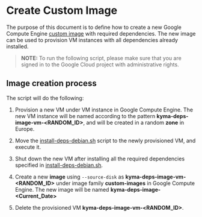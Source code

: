 # Create Custom Image
The purpose of this document is to define how to create a new Google Compute Engine [custom image](https://cloud.google.com/compute/docs/images?authuser=1#custom_images) with required dependencies. The new image can be used to provision VM instances with all dependencies already installed.

> **NOTE:** To run the following script, please make sure that you are signed in to the Google Cloud project with administrative rights.

## Image creation process

The script will do the following:

1. Provision a new VM under VM instance in Google Compute Engine.
   The new VM instance will be named according to the pattern **kyma-deps-image-vm-<RANDOM_ID>**, and will be created in a random **zone** in Europe.

2. Move the [install-deps-debian.sh](./install-deps-debian.sh) script to the newly provisioned VM, and execute it.

3. Shut down the new VM after installing all the required dependencies specified in [install-deps-debian.sh](./install-deps-debian.sh).

4. Create a new **image** using `--source-disk` as **kyma-deps-image-vm-<RANDOM_ID>** under image family **custom-images** in Google Compute Engine. The new image will be named **kyma-deps-image-<Current_Date>**

5. Delete the provisioned VM **kyma-deps-image-vm-<RANDOM_ID>**.

